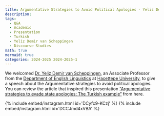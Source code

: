 ```yaml
---
title: Argumentative Strategies to Avoid Political Apologies - Yeliz Demir van Scheppingen
description:
tags:
  - Q&A
  - Academic
  - Presentation
  - Turkish
  - Yeliz Demir van Scheppingen
  - Discourse Studies
math: true
mermaid: true
categories: 2024-2025 2024-2025-1
---
```


We welcomed [Dr. Yeliz Demir van Scheppingen](https://avesis.hacettepe.edu.tr/yelizd/), an Associate Professor from the [Department of English Linguistics](https://idb.hacettepe.edu.tr) at [Hacettepe University](https://hacettepe.edu.tr), to give a speech about the Argumentative strategies to avoid political apologies. You can review the article that inspired this presentation [“Argumentative strategies to evade state apologies: The Turkish example”](https://journals.sagepub.com/doi/10.1177/14614456231163423) from here.

{% include embed/instagram.html id='DCyfc9-KCzj' %} 
{% include embed/instagram.html id='DCCJmd4xVBA' %}